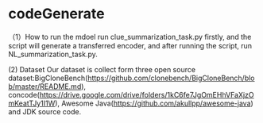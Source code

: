 # codeGenerate
（1）How to run the mdoel
run clue_summarization_task.py firstly, and the script will generate a transferred encoder, and after running the script, run NL_summarization_task.py.

(2) Dataset
Our dataset is collect form three open source dataset:BigCloneBench(https://github.com/clonebench/BigCloneBench/blob/master/README.md), 
concode(https://drive.google.com/drive/folders/1kC6fe7JgOmEHhVFaXjzOmKeatTJy1I1W), Awesome Java(https://github.com/akullpp/awesome-java) and JDK source code.
